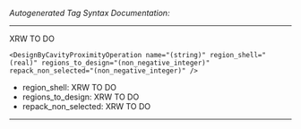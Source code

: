 _Autogenerated Tag Syntax Documentation:_

---
XRW TO DO

```
<DesignByCavityProximityOperation name="(string)" region_shell="(real)" regions_to_design="(non_negative_integer)" repack_non_selected="(non_negative_integer)" />
```

-   region_shell: XRW TO DO
-   regions_to_design: XRW TO DO
-   repack_non_selected: XRW TO DO

---
